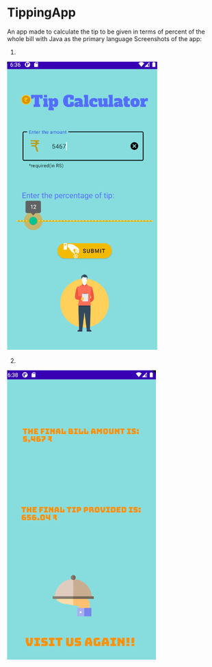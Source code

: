 # TippingApp
An app made to calculate the tip to be given in terms of percent of the whole bill with Java as the primary language
Screenshots of the app:

1.
![](ScreenShots/Screenshot%20(5).png)

2.
![](ScreenShots/Screenshot%20(6).png)
